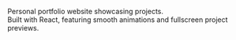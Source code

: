 Personal portfolio website showcasing projects.<br/>
Built with React, featuring smooth animations and fullscreen project previews.
